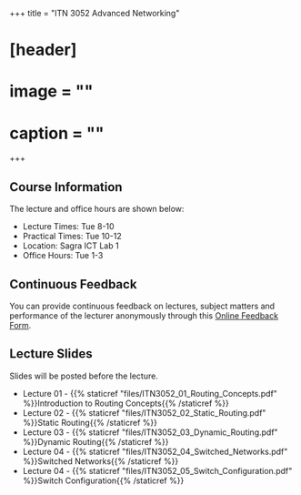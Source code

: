 +++
title = "ITN 3052 Advanced Networking"

# [header]
# image = ""
# caption = ""
+++

## Course Information
The lecture and office hours are shown below:

- Lecture Times: Tue 8-10
- Practical Times: Tue 10-12
- Location: Sagra ICT Lab 1
- Office Hours: Tue 1-3

## Continuous Feedback
You can provide continuous feedback on lectures, subject matters and performance of the lecturer anonymously through this [Online Feedback Form](https://goo.gl/forms/YB58B1ejBnye1wnB3).
 
## Lecture Slides
Slides will be posted before the lecture.

- Lecture 01 - {{% staticref "files/ITN3052_01_Routing_Concepts.pdf" %}}Introduction to Routing Concepts{{% /staticref %}}
- Lecture 02 - {{% staticref "files/ITN3052_02_Static_Routing.pdf" %}}Static Routing{{% /staticref %}}
- Lecture 03 - {{% staticref "files/ITN3052_03_Dynamic_Routing.pdf" %}}Dynamic Routing{{% /staticref %}}
- Lecture 04 - {{% staticref "files/ITN3052_04_Switched_Networks.pdf" %}}Switched Networks{{% /staticref %}}
- Lecture 04 - {{% staticref "files/ITN3052_05_Switch_Configuration.pdf" %}}Switch Configuration{{% /staticref %}}
